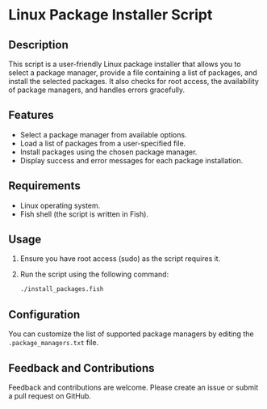 # Linux Package Installer Script

## Description

This script is a user-friendly Linux package installer that allows you to select a package manager, provide a file containing a list of packages, and install the selected packages. It also checks for root access, the availability of package managers, and handles errors gracefully.

## Features

- Select a package manager from available options.
- Load a list of packages from a user-specified file.
- Install packages using the chosen package manager.
- Display success and error messages for each package installation.

## Requirements

- Linux operating system.
- Fish shell (the script is written in Fish).

## Usage

1. Ensure you have root access (sudo) as the script requires it.
2. Run the script using the following command:

   ```bash
   ./install_packages.fish
   ```

## Configuration

You can customize the list of supported package managers by editing the `.package_managers.txt` file.

## Feedback and Contributions

Feedback and contributions are welcome. Please create an issue or submit a pull request on GitHub.
